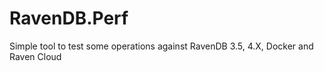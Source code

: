 # RavenDB.Perf
Simple tool to test some operations against RavenDB 3.5, 4.X, Docker and Raven Cloud
